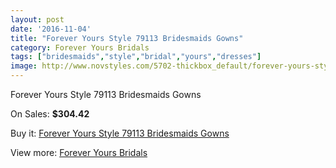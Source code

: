 ```yaml
---
layout: post
date: '2016-11-04'
title: "Forever Yours Style 79113 Bridesmaids Gowns"
category: Forever Yours Bridals
tags: ["bridesmaids","style","bridal","yours","dresses"]
image: http://www.novstyles.com/5702-thickbox_default/forever-yours-style-79113-bridesmaids-gowns.jpg
---
```

Forever Yours Style 79113 Bridesmaids Gowns

On Sales: **$304.42**
<a href="https://www.novstyles.com/en/forever-yours-bridals/3578-forever-yours-style-79113-bridesmaids-gowns.html"><amp-img layout="responsive" width="600" height="600" src="//www.novstyles.com/5702-thickbox_default/forever-yours-style-79113-bridesmaids-gowns.jpg" alt="Forever Yours Style 79113 Bridesmaids Gowns 0" /></a>

Buy it: [Forever Yours Style 79113 Bridesmaids Gowns](https://www.novstyles.com/en/forever-yours-bridals/3578-forever-yours-style-79113-bridesmaids-gowns.html "Forever Yours Style 79113 Bridesmaids Gowns")

View more: [Forever Yours Bridals](https://www.novstyles.com/en/20-forever-yours-bridals "Forever Yours Bridals")
